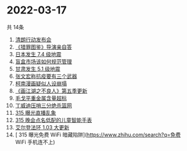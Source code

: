 # 2022-03-17
  共 14条

  <!-- BEGIN -->
  <!-- 最后更新时间:Thu Mar 17 2022 13:19:36 GMT+0000 (Coordinated Universal Time) -->
  1. [清朗行动发布会](https://www.zhihu.com/search?q=清朗行动)
1. [《猎罪图鉴》导演亲自答](https://www.zhihu.com/search?q=猎罪图鉴)
1. [日本发生 7.4 级地震](https://www.zhihu.com/search?q=日本地震)
1. [盲盒市场该如何规范管理](https://www.zhihu.com/search?q=盲盒)
1. [甘肃发生 5.1 级地震](https://www.zhihu.com/search?q=甘肃地震)
1. [张文宏称抗疫要有三个武器](https://www.zhihu.com/search?q=张文宏)
1. [柯南漫画疑似人设崩塌 ](https://www.zhihu.com/search?q=柯南)
1. [《画江湖之不良人》第五季更新](https://www.zhihu.com/search?q=画江湖之不良人)
1. [毛戈平重金属含量超标](https://www.zhihu.com/search?q=毛戈平)
1. [丁威迪压哨三分绝杀篮网](https://www.zhihu.com/search?q=篮网)
1. [315 曝光直播乱象](https://www.zhihu.com/search?q=直播乱象)
1. [315 晚会点名低配的儿童智能手表](https://www.zhihu.com/search?q=智能儿童手表)
1. [ 艾尔登法环 1.03 大更新](https://www.zhihu.com/search?q=艾尔登法环更新)
1. [ 315 曝光免费 WiFi 暗藏陷阱](https://www.zhihu.com/search?q=免费 WiFi 手机连不上)
  <!-- END -->
  